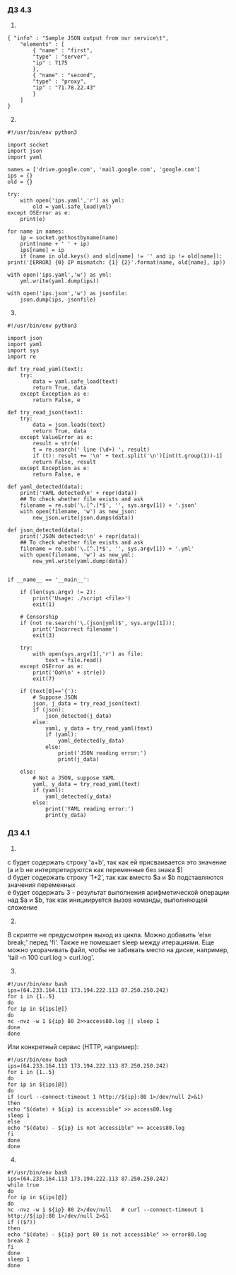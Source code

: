 ### ДЗ 4.3
1.
```
{ "info" : "Sample JSON output from our service\t",
    "elements" : [
        { "name" : "first",
        "type" : "server",
        "ip" : 7175 
        },
        { "name" : "second",
        "type" : "proxy",
        "ip" : "71.78.22.43"
        }
    ]
}
```

2.
```
#!/usr/bin/env python3

import socket
import json
import yaml

names = ['drive.google.com', 'mail.google.com', 'google.com']
ips = {}
old = {}

try:
    with open('ips.yaml','r') as yml:
        old = yaml.safe_load(yml)
except OSError as e:
    print(e)

for name in names:
    ip = socket.gethostbyname(name)
    print(name + ' ' + ip)
    ips[name] = ip
    if (name in old.keys() and old[name] != '' and ip != old[name]): print('[ERROR] {0} IP mismatch: {1} {2}'.format(name, old[name], ip))

with open('ips.yaml','w') as yml:
    yml.write(yaml.dump(ips))
    
with open('ips.json','w') as jsonfile:
    json.dump(ips, jsonfile)
```

3.
```
#!/usr/bin/env python3

import json
import yaml
import sys
import re

def try_read_yaml(text):
    try:
        data = yaml.safe_load(text)
        return True, data
    except Exception as e:
        return False, e

def try_read_json(text):
    try:
        data = json.loads(text)
        return True, data
    except ValueError as e:
        result = str(e)
        t = re.search(' line (\d+) ', result)
        if (t): result += '\n' + text.split('\n')[int(t.group(1))-1]
        return False, result
    except Exception as e:
        return False, e

def yaml_detected(data):
    print('YAML detected\n' + repr(data))
    ## To check whether file exists and ask
    filename = re.sub('\.[^.]*$', '', sys.argv[1]) + '.json'
    with open(filename, 'w') as new_json:
        new_json.write(json.dumps(data))

def json_detected(data):
    print('JSON detected:\n' + repr(data))
    ## To check whether file exists and ask
    filename = re.sub('\.[^.]*$', '', sys.argv[1]) + '.yml'
    with open(filename, 'w') as new_yml:
        new_yml.write(yaml.dump(data))


if __name__ == '__main__':

    if (len(sys.argv) != 2):
        print('Usage: ./script <file>')
        exit(1)

    # Censorship
    if (not re.search('\.(json|yml)$', sys.argv[1])):
        print('Incorrect filename')
        exit(3)

    try:
        with open(sys.argv[1],'r') as file:
            text = file.read()
    except OSError as e:
        print('Ooh\n' + str(e))
        exit(7)

    if (text[0]=='{'):
        # Suppose JSON
        json, j_data = try_read_json(text)
        if (json):
            json_detected(j_data)
        else:
            yaml, y_data = try_read_yaml(text)
            if (yaml):
                yaml_detected(y_data)
            else:
                print('JSON reading error:')
                print(j_data)

    else:
        # Not a JSON, suppose YAML
        yaml, y_data = try_read_yaml(text)
        if (yaml):
            yaml_detected(y_data)
        else:
            print('YAML reading error:')
            print(y_data)
```

### ДЗ 4.1

1.
c будет содержать строку 'a+b', так как ей присваивается это значение (a и b не интерпретируются как переменные без знака $)\
d будет содержать строку '1+2', так как вместо $a и $b подставляются значения переменных\
e будет содержать 3 - результат выполнения арифметической операции над $a и $b, так как инициируется вызов команды, выполняющей сложение

2.
В скрипте не предусмотрен выход из цикла. Можно добавить 'else break;' перед 'fi'. Также не помешает sleep между итерациями. Еще можно укорачивать файл, чтобы не забивать место на диске, например, 'tail -n 100 curl.log > curl.log'.

3.
```
#!/usr/bin/env bash
ips=(64.233.164.113 173.194.222.113 87.250.250.242)
for i in {1..5}
do
for ip in ${ips[@]}
do
nc -nvz -w 1 ${ip} 80 2>>access80.log || sleep 1
done
done
```

Или конкретный сервис (HTTP, например):
```
#!/usr/bin/env bash
ips=(64.233.164.113 173.194.222.113 87.250.250.242)
for i in {1..5}
do
for ip in ${ips[@]}
do
if (curl --connect-timeout 1 http://${ip}:80 1>/dev/null 2>&1)
then 
echo "$(date) + ${ip} is accessible" >> access80.log
sleep 1
else 
echo "$(date) - ${ip} is not accessible" >> access80.log
fi
done
done
```

4.
```
#!/usr/bin/env bash
ips=(64.233.164.113 173.194.222.113 87.250.250.242)
while true
do
for ip in ${ips[@]}
do
nc -nvz -w 1 ${ip} 80 2>/dev/null	# curl --connect-timeout 1 http://${ip}:80 1>/dev/null 2>&1
if (($?))
then
echo "$(date) - ${ip} port 80 is not accessible" >> error80.log
break 2
fi
done
sleep 1
done
```
